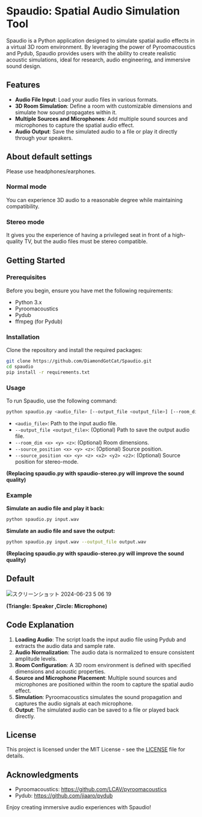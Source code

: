 # Spaudio: Spatial Audio Simulation Tool
Spaudio is a Python application designed to simulate spatial audio effects in a virtual 3D room environment. By leveraging the power of Pyroomacoustics and Pydub, Spaudio provides users with the ability to create realistic acoustic simulations, ideal for research, audio engineering, and immersive sound design.

## Features

- **Audio File Input**: Load your audio files in various formats.
- **3D Room Simulation**: Define a room with customizable dimensions and simulate how sound propagates within it.
- **Multiple Sources and Microphones**: Add multiple sound sources and microphones to capture the spatial audio effect.
- **Audio Output**: Save the simulated audio to a file or play it directly through your speakers.

## About default settings
Please use headphones/earphones.

### Normal mode

You can experience 3D audio to a reasonable degree while maintaining compatibility.

### Stereo mode

It gives you the experience of having a privileged seat in front of a high-quality TV, but the audio files must be stereo compatible.

## Getting Started

### Prerequisites

Before you begin, ensure you have met the following requirements:
- Python 3.x
- Pyroomacoustics
- Pydub
- ffmpeg (for Pydub)

### Installation

Clone the repository and install the required packages:

```bash
git clone https://github.com/DiamondGotCat/Spaudio.git
cd spaudio
pip install -r requirements.txt
```

### Usage

To run Spaudio, use the following command:

```bash
python spaudio.py <audio_file> [--output_file <output_file>] [--room_dim <x> <y> <z>] [--source_position <x> <y> <z>]
```

- `<audio_file>`: Path to the input audio file.
- `--output_file <output_file>`: (Optional) Path to save the output audio file.
- `--room_dim <x> <y> <z>`: (Optional) Room dimensions.
- `--source_position <x> <y> <z>`: (Optional) Source position.
- `--source_position <x> <y> <z> <x2> <y2> <z2>`: (Optional) Source position for stereo-mode.

**(Replacing spaudio.py with spaudio-stereo.py will improve the sound quality)**

### Example

**Simulate an audio file and play it back:**

```bash
python spaudio.py input.wav
```

**Simulate an audio file and save the output:**

```bash
python spaudio.py input.wav --output_file output.wav
```

**(Replacing spaudio.py with spaudio-stereo.py will improve the sound quality)**

## Default
![スクリーンショット 2024-06-23 5 06 19](https://github.com/DiamondGotCat/Spaudio/assets/124330624/9cce371a-a00e-43c3-8f5d-ce2a0170b80b)

**(Triangle: Speaker ,Circle: Microphone)**

## Code Explanation

1. **Loading Audio**: The script loads the input audio file using Pydub and extracts the audio data and sample rate.
2. **Audio Normalization**: The audio data is normalized to ensure consistent amplitude levels.
3. **Room Configuration**: A 3D room environment is defined with specified dimensions and acoustic properties.
4. **Source and Microphone Placement**: Multiple sound sources and microphones are positioned within the room to capture the spatial audio effect.
5. **Simulation**: Pyroomacoustics simulates the sound propagation and captures the audio signals at each microphone.
6. **Output**: The simulated audio can be saved to a file or played back directly.

## License

This project is licensed under the MIT License - see the [LICENSE](LICENSE) file for details.

## Acknowledgments

- Pyroomacoustics: https://github.com/LCAV/pyroomacoustics
- Pydub: https://github.com/jiaaro/pydub

Enjoy creating immersive audio experiences with Spaudio!
